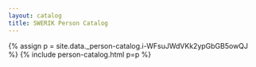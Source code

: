 ```yaml
---
layout: catalog
title: SWERIK Person Catalog
---
```

{% assign p = site.data._person-catalog.i-WFsuJWdVKk2ypGbGB5owQJ %}
{% include person-catalog.html p=p %}

